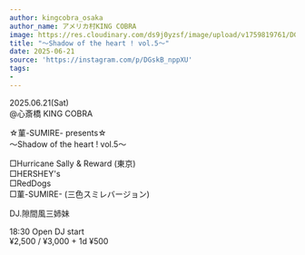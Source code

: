 ```yaml
---
author: kingcobra_osaka
author_name: アメリカ村KING COBRA
image: https://res.cloudinary.com/ds9j0yzsf/image/upload/v1759819761/DGskB_nppXU.jpg
title: "～Shadow of the heart ! vol.5～"
date: 2025-06-21
source: 'https://instagram.com/p/DGskB_nppXU'
tags:
- 
---
```

2025.06.21(Sat)<br>
@心斎橋 KING COBRA

☆菫-SUMIRE- presents☆<br>
～Shadow of the heart ! vol.5～

□Hurricane Sally & Reward (東京)<br>
□HERSHEY's<br>
□RedDogs<br>
□菫-SUMIRE- (三色スミレバージョン)

DJ.隙間風三姉妹

18:30 Open DJ start<br>
¥2,500 / ¥3,000 + 1d ¥500